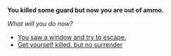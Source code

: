 **You killed some guard but now you are out of ammo.**

_What will you do now?_

- [You saw a window and try to escape.](../WIP.md)
- [Get yourself killed. but no surrender](1-A2X.md)
